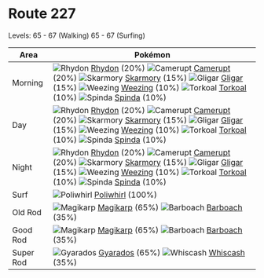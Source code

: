 # Route 227
Levels: 65 - 67 (Walking) 65 - 67 (Surfing)

Area       | Pokémon
---        | ---
Morning    | ![][112]  [Rhydon] (20%) ![][323]  [Camerupt] (20%) ![][227]  [Skarmory] (15%)  ![][207]  [Gligar] (15%) ![][110]  [Weezing] (10%) ![][324]  [Torkoal] (10%)  ![][327]  [Spinda] (10%)
Day        | ![][112]  [Rhydon] (20%) ![][323]  [Camerupt] (20%) ![][227]  [Skarmory] (15%)  ![][207]  [Gligar] (15%) ![][110]  [Weezing] (10%) ![][324]  [Torkoal] (10%)  ![][327]  [Spinda] (10%)
Night      | ![][112]  [Rhydon] (20%) ![][323]  [Camerupt] (20%) ![][227]  [Skarmory] (15%)  ![][207]  [Gligar] (15%) ![][110]  [Weezing] (10%) ![][324]  [Torkoal] (10%)  ![][327]  [Spinda] (10%)
Surf       | ![][061]  [Poliwhirl] (100%)
Old Rod    | ![][129]  [Magikarp] (65%) ![][339]  [Barboach] (35%)
Good Rod   | ![][129]  [Magikarp] (65%) ![][339]  [Barboach] (35%)
Super Rod  | ![][130]  [Gyarados] (65%) ![][340]  [Whiscash] (35%)


[061]: https://raw.githubusercontent.com/PokeAPI/sprites/master/sprites/pokemon/61.png "Poliwhirl"
[110]: https://raw.githubusercontent.com/PokeAPI/sprites/master/sprites/pokemon/110.png "Weezing"
[112]: https://raw.githubusercontent.com/PokeAPI/sprites/master/sprites/pokemon/112.png "Rhydon"
[129]: https://raw.githubusercontent.com/PokeAPI/sprites/master/sprites/pokemon/129.png "Magikarp"
[130]: https://raw.githubusercontent.com/PokeAPI/sprites/master/sprites/pokemon/130.png "Gyarados"
[207]: https://raw.githubusercontent.com/PokeAPI/sprites/master/sprites/pokemon/207.png "Gligar"
[227]: https://raw.githubusercontent.com/PokeAPI/sprites/master/sprites/pokemon/227.png "Skarmory"
[323]: https://raw.githubusercontent.com/PokeAPI/sprites/master/sprites/pokemon/323.png "Camerupt"
[324]: https://raw.githubusercontent.com/PokeAPI/sprites/master/sprites/pokemon/324.png "Torkoal"
[327]: https://raw.githubusercontent.com/PokeAPI/sprites/master/sprites/pokemon/327.png "Spinda"
[339]: https://raw.githubusercontent.com/PokeAPI/sprites/master/sprites/pokemon/339.png "Barboach"
[340]: https://raw.githubusercontent.com/PokeAPI/sprites/master/sprites/pokemon/340.png "Whiscash"
[Poliwhirl]: /pokemon_changes/061.md
[Weezing]: /pokemon_changes/110.md
[Rhydon]: /pokemon_changes/112.md
[Magikarp]: /pokemon_changes/129.md
[Gyarados]: /pokemon_changes/130.md
[Gligar]: /pokemon_changes/207.md
[Skarmory]: /pokemon_changes/227.md
[Camerupt]: /pokemon_changes/323.md
[Torkoal]: /pokemon_changes/324.md
[Spinda]: /pokemon_changes/327.md
[Barboach]: /pokemon_changes/339.md
[Whiscash]: /pokemon_changes/340.md
